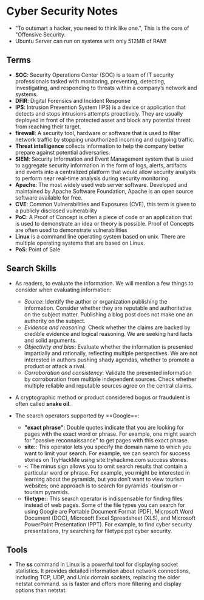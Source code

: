 # Cyber Security Notes

- "To outsmart a hacker, you need to think like one.", This is the core of "Offensive Security.
- Ubuntu Server can run on systems with only 512MB of RAM!

## Terms

- **SOC**: Security Operations Center (SOC) is a team of IT security professionals tasked with monitoring, preventing, detecting, investigating, and responding to threats within a company’s network and systems.
- **DFIR**: Digital Forensics and Incident Response
- **IPS**: Intrusion Prevention System (IPS) is a device or application that detects and stops intrusions attempts proactively. They are usually deployed in front of the protected asset and block any potential threat from reaching their target.
- **firewall**: A security tool, hardware or software that is used to filter network traffic by stopping unauthorized incoming and outgoing traffic.
- **Threat intelligence** collects information to help the company better prepare against potential adversaries.
- **SIEM**: Security Information and Event Management system that is used to aggregate security information in the form of logs, alerts, artifacts and events into a centralized platform that would allow security analysts to perform near real-time analysis during security monitoring.
- **Apache**: The most widely used web server software. Developed and maintained by Apache Software Foundation, Apache is an open source software available for free.
- **CVE**: Common Vulnerabilities and Exposures (CVE), this term is given to a publicly disclosed vulnerability
- **PoC**: A Proof of Concept is often a piece of code or an application that is used to demonstrate an idea or theory is possible. Proof of Concepts are often used to demonstrate vulnerabilities
- **Linux** is a command line operating system based on unix. There are multiple operating systems that are based on Linux.
- **PoS**: Point of Sale

## Search Skills

- As readers, to evaluate the information. We will mention a few things to consider when evaluating information:
  - _Source_: Identify the author or organization publishing the information. Consider whether they are reputable and authoritative on the subject matter. Publishing a blog post does not make one an authority on the subject.
  - _Evidence and reasoning_: Check whether the claims are backed by credible evidence and logical reasoning. We are seeking hard facts and solid arguments.
  - _Objectivity and bias_: Evaluate whether the information is presented impartially and rationally, reflecting multiple perspectives. We are not interested in authors pushing shady agendas, whether to promote a product or attack a rival.
  - _Corroboration and consistency_: Validate the presented information by corroboration from multiple independent sources. Check whether multiple reliable and reputable sources agree on the central claims.

- A cryptographic method or product considered bogus or fraudulent is often called **snake oil**.

- The search operators supported by ==Google==:
  - **"exact phrase"**: Double quotes indicate that you are looking for pages with the exact word or phrase. For example, one might search for "passive reconnaissance" to get pages with this exact phrase.
  - **site:**: This operator lets you specify the domain name to which you want to limit your search. For example, we can search for success stories on TryHackMe using site:tryhackme.com success stories.
  - **-**: The minus sign allows you to omit search results that contain a particular word or phrase. For example, you might be interested in learning about the pyramids, but you don’t want to view tourism websites; one approach is to search for pyramids -tourism or -tourism pyramids.
  - **filetype::** This search operator is indispensable for finding files instead of web pages. Some of the file types you can search for using Google are Portable Document Format (PDF), Microsoft Word Document (DOC), Microsoft Excel Spreadsheet (XLS), and Microsoft PowerPoint Presentation (PPT). For example, to find cyber security presentations, try searching for filetype:ppt cyber security.

## Tools

- The **ss** command in Linux is a powerful tool for displaying socket statistics. It provides detailed information about network connections, including TCP, UDP, and Unix domain sockets, replacing the older netstat command. ss is faster and offers more filtering and display options than netstat.
